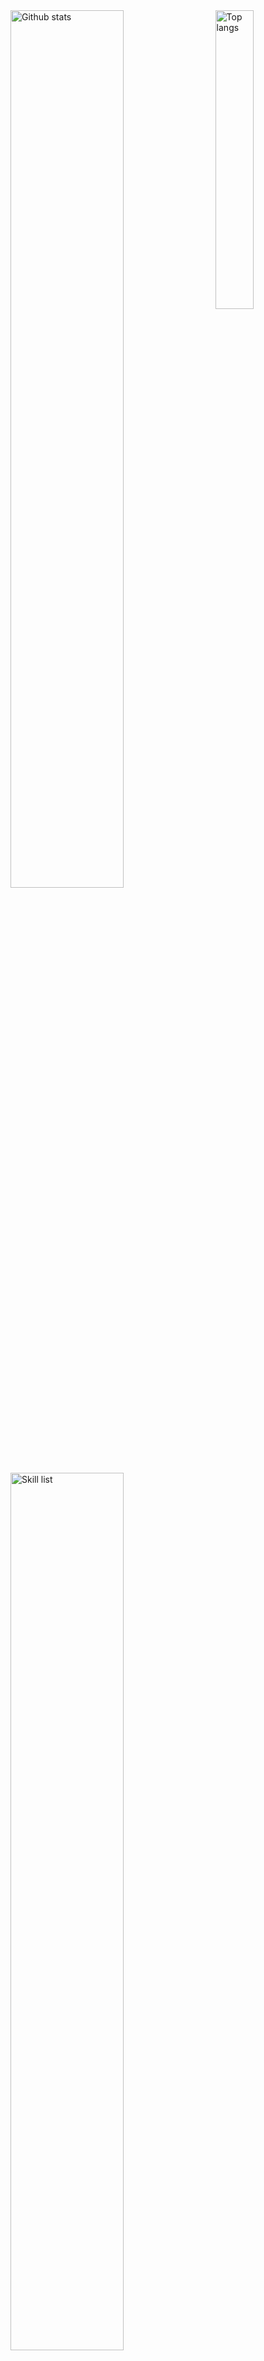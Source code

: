 <div>
  <img alt="Github stats" width="60%" src="https://github-readme-stats.vercel.app/api?username=yindaheng98&show_icons=true&count_private=true">
  <img alt="Top langs" width="35%" align="right" src="https://github-readme-stats.vercel.app/api/top-langs/?username=yindaheng98&langs_count=8&hide=html,tex,javascript,css,Jupyter%20Notebook,c&exclude_repo=yindaheng98.github.io,LittleProgramSet">
  <img alt="Skill list" width="60%" src="https://skillicons.dev/icons?&perline=8&i=py,pytorch,go,java,nodejs,js,ts,vue,cpp,docker,kubernetes,githubactions,arduino,raspberrypi,ubuntu,md">
</div>

### Hi there 👋, it's Howard Yin

<!--
**yindaheng98/yindaheng98** is a ✨ _special_ ✨ repository because its `README.md` (this file) appears on your GitHub profile.
-->
- 🔭 I'm researching on: video live & super-resolution & edge computing
- 🌱 I’m currently learning: WebRTC & video codec
<!--
- 👯 I’m looking to collaborate on ...
- 🤔 I’m looking for help with ...
- 💬 Ask me about ...
-->
- 📧 How to reach me: <yindaheng98@gmail.com>
- 🔗 Here is my blog: <https://yindaheng98.github.io>
- ⚡ Fun fact: An experience Minecraft industrial server maintainer
<!--
- 👔 Working experience: [Wuxi Soft Testing & Certification Co., Ltd.](http://www.wxstc.org.cn/)
-->
